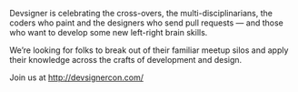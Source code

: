 Devsigner is celebrating the cross-overs, the multi-disciplinarians, the coders who 
paint and the designers who send pull requests — and those who want to develop some 
new left-right brain skills.

We’re looking for folks to break out of their familiar meetup silos and apply their 
knowledge across the crafts of development and design.

Join us at http://devsignercon.com/
